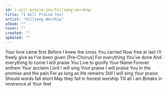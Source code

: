 ```yaml
---
id: i-will-praise-you-hillsong-worship
title: "I Will Praise You"
artist: "Hillsong Worship"
album: ""
cover: ""
created: ""
updated: ""
---
```


Your love came first
Before I knew the cross You carried
Now free at last
I’ll freely give as I’ve been given
[Pre-Chorus]
For everything You’ve done
And everything to come
I will praise You
Live to glorify Your Name
Forever anthem Your acclaim
Lord I will sing Your praise
I will praise You
In the promise and the pain
For as long as life remains
Still I will sing Your praise
Should words fall short
May they fall in honest worship
Till all I am
Breaks in reverence at Your feet